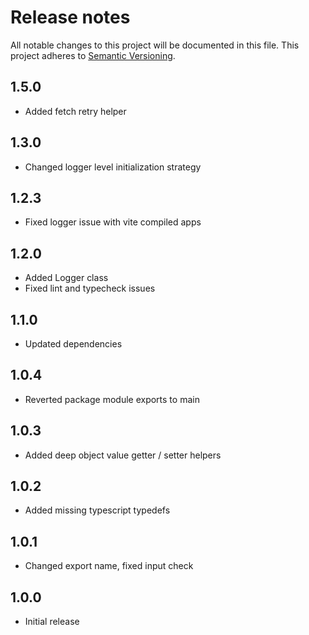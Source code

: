 # Release notes

All notable changes to this project will be documented in this file.
This project adheres to [Semantic Versioning](http://semver.org/).

## 1.5.0

- Added fetch retry helper

## 1.3.0

- Changed logger level initialization strategy

## 1.2.3

- Fixed logger issue with vite compiled apps

## 1.2.0

- Added Logger class
- Fixed lint and typecheck issues

## 1.1.0

- Updated dependencies

## 1.0.4

- Reverted package module exports to main

## 1.0.3

- Added deep object value getter / setter helpers

## 1.0.2

- Added missing typescript typedefs

## 1.0.1

- Changed export name, fixed input check

## 1.0.0

- Initial release
